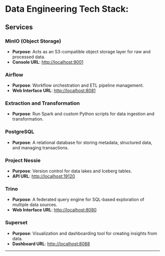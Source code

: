 # Data Engineering Tech Stack: 

## Services

### MinIO (Object Storage)
- **Purpose**: Acts as an S3-compatible object storage layer for raw and processed data.
- **Console URL**: [http://localhost:9001](http://localhost:9001)

### Airflow
- **Purpose**: Workflow orchestration and ETL pipeline management.
- **Web Interface URL**: [http://localhost:8081](http://localhost:8081)

### Extraction and Transformation
- **Purpose**: Run Spark and custom Python scripts for data ingestion and transformation.

### PostgreSQL
- **Purpose**: A relational database for storing metadata, structured data, and managing transactions.

### Project Nessie
- **Purpose**: Version control for data lakes and Iceberg tables.
- **API URL**: [http://localhost:19120](http://localhost:19120)

### Trino
- **Purpose**: A federated query engine for SQL-based exploration of multiple data sources.
- **Web Interface URL**: [http://localhost:8080](http://localhost:8080)

### Superset
- **Purpose**: Visualization and dashboarding tool for creating insights from data.
- **Dashboard URL**: [http://localhost:8088](http://localhost:8088)

---

